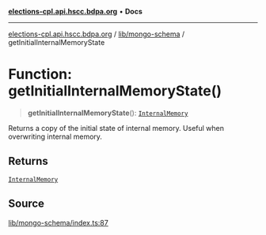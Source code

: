 [**elections-cpl.api.hscc.bdpa.org**](../../../README.md) • **Docs**

***

[elections-cpl.api.hscc.bdpa.org](../../../README.md) / [lib/mongo-schema](../README.md) / getInitialInternalMemoryState

# Function: getInitialInternalMemoryState()

> **getInitialInternalMemoryState**(): [`InternalMemory`](../type-aliases/InternalMemory.md)

Returns a copy of the initial state of internal memory. Useful when
overwriting internal memory.

## Returns

[`InternalMemory`](../type-aliases/InternalMemory.md)

## Source

[lib/mongo-schema/index.ts:87](https://github.com/nhscc/elections_cpl.api.hscc.bdpa.org/blob/46ed5b306a3fd199be2bd28706c3da03542c6da3/lib/mongo-schema/index.ts#L87)
